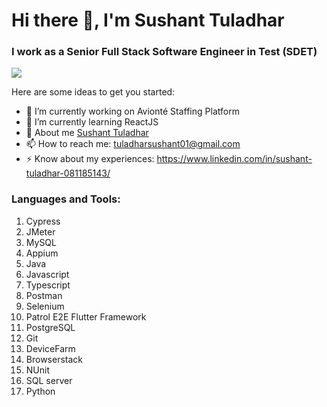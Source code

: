<h1 align="left"> Hi there 👋, I'm Sushant Tuladhar</h1>

<h3 align="left">I work as a Senior Full Stack Software Engineer in Test (SDET) </h3>

![](https://komarev.com/ghpvc/?username=sushant-tuladhar)

Here are some ideas to get you started:

- 🔭 I’m currently working on Avionté Staffing Platform
- 🌱 I’m currently learning ReactJS
- 💬 About me <a href="https://www.facebook.com/tuladhar.sushant">Sushant Tuladhar</a>
- 📫 How to reach me: tuladharsushant01@gmail.com
- ⚡ Know about my experiences: <a href="https://www.linkedin.com/in/sushant-tuladhar-081185143/">https://www.linkedin.com/in/sushant-tuladhar-081185143/</a>

<h3 align="left">Languages and Tools: </h3>
<ol>
  <li>Cypress</li>
  <li>JMeter</li>
  <li>MySQL</li>
  <li>Appium</li>
  <li>Java</li>
  <li>Javascript</li>
  <li>Typescript</li>
  <li>Postman</li>
  <li>Selenium</li>
  <li>Patrol E2E Flutter Framework</li>
  <li>PostgreSQL</li>
  <li>Git</li>
  <li>DeviceFarm</li>
  <li>Browserstack</li>
  <li>NUnit</li>
  <li>SQL server</li>
  <li>Python</li>
</ol>

